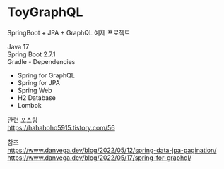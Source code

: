 # ToyGraphQL
SpringBoot + JPA + GraphQL 예제 프로젝트

Java 17  
Spring Boot 2.7.1  
Gradle - Dependencies
 - Spring for GraphQL
 - Spring for JPA
 - Spring Web
 - H2 Database
 - Lombok

관련 포스팅  
https://hahahoho5915.tistory.com/56

참조  
https://www.danvega.dev/blog/2022/05/12/spring-data-jpa-pagination/  
https://www.danvega.dev/blog/2022/05/17/spring-for-graphql/  
